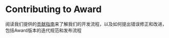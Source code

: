 # Contributing to Award

阅读我们提供的[贡献指南](http://ximalayacloud.github.io/award/docs/more/CONTRIBUTING/)来了解我们的开发流程，以及如何提出错误修正和改进，包括Award版本的迭代规范和发布流程